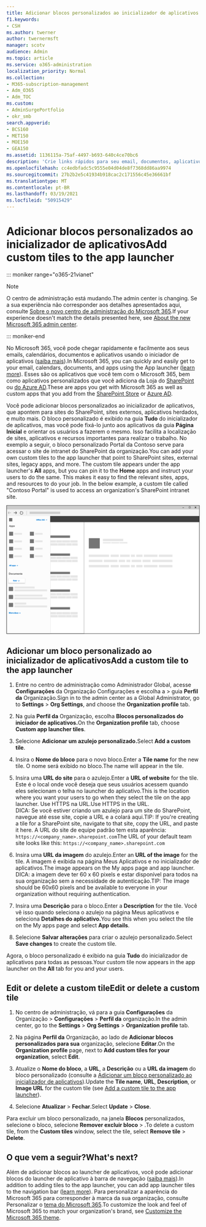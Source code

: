 ```yaml
---
title: Adicionar blocos personalizados ao inicializador de aplicativos
f1.keywords:
- CSH
ms.author: twerner
author: twernermsft
manager: scotv
audience: Admin
ms.topic: article
ms.service: o365-administration
localization_priority: Normal
ms.collection:
- M365-subscription-management
- Adm_O365
- Adm_TOC
ms.custom:
- AdminSurgePortfolio
- okr_smb
search.appverid:
- BCS160
- MET150
- MOE150
- GEA150
ms.assetid: 1136115a-75af-4497-b693-640c4ce70bc6
description: 'Crie links rápidos para seu email, documentos, aplicativos, sites do SharePoint, sites externos e outros recursos adicionando blocos personalizados ao iniciador de aplicativos. '
ms.openlocfilehash: cc4edbfadc5c9555e04d04de8f7368dd86aa9974
ms.sourcegitcommit: 27b2b2e5c41934b918cac2c171556c45e36661bf
ms.translationtype: MT
ms.contentlocale: pt-BR
ms.lasthandoff: 03/19/2021
ms.locfileid: "50915429"
---
```

# <a name="add-custom-tiles-to-the-app-launcher"></a><span data-ttu-id="a7ae8-103">Adicionar blocos personalizados ao inicializador de aplicativos</span><span class="sxs-lookup"><span data-stu-id="a7ae8-103">Add custom tiles to the app launcher</span></span>

::: moniker range="o365-21vianet"

> [!NOTE]
> <span data-ttu-id="a7ae8-104">O centro de administração está mudando.</span><span class="sxs-lookup"><span data-stu-id="a7ae8-104">The admin center is changing.</span></span> <span data-ttu-id="a7ae8-105">Se a sua experiência não corresponder aos detalhes apresentados aqui, consulte [Sobre o novo centro de administração do Microsoft 365](../microsoft-365-admin-center-preview.md?preserve-view=true&view=o365-21vianet).</span><span class="sxs-lookup"><span data-stu-id="a7ae8-105">If your experience doesn't match the details presented here, see [About the new Microsoft 365 admin center](../microsoft-365-admin-center-preview.md?preserve-view=true&view=o365-21vianet).</span></span>

::: moniker-end

<span data-ttu-id="a7ae8-106">No Microsoft 365, você pode chegar rapidamente e facilmente aos seus emails, calendários, documentos e aplicativos usando o iniciador de aplicativos ([saiba mais](https://support.microsoft.com/office/79f12104-6fed-442f-96a0-eb089a3f476a)).</span><span class="sxs-lookup"><span data-stu-id="a7ae8-106">In Microsoft 365, you can quickly and easily get to your email, calendars, documents, and apps using the App launcher ([learn more](https://support.microsoft.com/office/79f12104-6fed-442f-96a0-eb089a3f476a)).</span></span> <span data-ttu-id="a7ae8-107">Esses são os aplicativos que você tem com o Microsoft 365, bem como aplicativos personalizados que você adiciona da Loja do [SharePoint](https://support.microsoft.com/office/dd98e50e-d3db-4ecb-9bb7-82b189822d43) ou [do Azure AD](/previous-versions/office/office-365-api/).</span><span class="sxs-lookup"><span data-stu-id="a7ae8-107">These are apps you get with Microsoft 365 as well as custom apps that you add from the [SharePoint Store](https://support.microsoft.com/office/dd98e50e-d3db-4ecb-9bb7-82b189822d43) or [Azure AD](/previous-versions/office/office-365-api/).</span></span>
  
<span data-ttu-id="a7ae8-p103">Você pode adicionar blocos personalizados ao inicializador de aplicativos, que apontem para sites do SharePoint, sites externos, aplicativos herdados, e muito mais. O bloco personalizado é exibido na guia **Tudo** do inicializador de aplicativos, mas você pode fixá-lo junto aos aplicativos da guia **Página Inicial** e orientar os usuários a fazerem o mesmo. Isso facilita a localização de sites, aplicativos e recursos importantes para realizar o trabalho. No exemplo a seguir, o bloco personalizado Portal da Contoso serve para acessar o site de intranet do SharePoint da organização.</span><span class="sxs-lookup"><span data-stu-id="a7ae8-p103">You can add your own custom tiles to the app launcher that point to SharePoint sites, external sites, legacy apps, and more. The custom tile appears under the app launcher's **All** apps, but you can pin it to the **Home** apps and instruct your users to do the same. This makes it easy to find the relevant sites, apps, and resources to do your job. In the below example, a custom tile called "Contoso Portal" is used to access an organization's SharePoint intranet site.</span></span> 
  
![Launcher de aplicativos](../../media/7acc06cc-ac7a-4c6e-8ea7-81570a5bdbab.png)
  
## <a name="add-a-custom-tile-to-the-app-launcher"></a><span data-ttu-id="a7ae8-113">Adicionar um bloco personalizado ao inicializador de aplicativos</span><span class="sxs-lookup"><span data-stu-id="a7ae8-113">Add a custom tile to the app launcher</span></span>

1. <span data-ttu-id="a7ae8-114">Entre no centro de administração como Administrador Global, acesse **Configurações** da Organização Configurações e escolha a  >  guia **Perfil da** Organização.</span><span class="sxs-lookup"><span data-stu-id="a7ae8-114">Sign in to the admin center as a Global Administrator, go to **Settings** > **Org Settings**, and choose the **Organization profile** tab.</span></span>
    
2. <span data-ttu-id="a7ae8-115">Na guia **Perfil da** Organização, escolha **Blocos personalizados do iniciador de aplicativos.**</span><span class="sxs-lookup"><span data-stu-id="a7ae8-115">On the **Organization profile** tab, choose **Custom app launcher tiles**.</span></span>
  
3. <span data-ttu-id="a7ae8-116">Selecione **Adicionar um azulejo personalizado.**</span><span class="sxs-lookup"><span data-stu-id="a7ae8-116">Select **Add a custom tile**.</span></span> 
  
4. <span data-ttu-id="a7ae8-117">Insira o **Nome do bloco** para o novo bloco.</span><span class="sxs-lookup"><span data-stu-id="a7ae8-117">Enter a **Tile name** for the new tile.</span></span> <span data-ttu-id="a7ae8-118">O nome será exibido no bloco.</span><span class="sxs-lookup"><span data-stu-id="a7ae8-118">The name will appear in the tile.</span></span> 
    
5. <span data-ttu-id="a7ae8-119">Insira uma **URL do site** para o azulejo.</span><span class="sxs-lookup"><span data-stu-id="a7ae8-119">Enter a **URL of website** for the tile.</span></span> <span data-ttu-id="a7ae8-120">Este é o local onde você deseja que seus usuários acessem quando eles selecionam o telha no launcher do aplicativo.</span><span class="sxs-lookup"><span data-stu-id="a7ae8-120">This is the location where you want your users to go when they select the tile on the app launcher.</span></span> <span data-ttu-id="a7ae8-121">Use HTTPS na URL.</span><span class="sxs-lookup"><span data-stu-id="a7ae8-121">Use HTTPS in the URL.</span></span><br/><span data-ttu-id="a7ae8-122">DICA: Se você estiver criando um azulejo para um site do SharePoint, navegue até esse site, copie a URL e a colará aqui.</span><span class="sxs-lookup"><span data-stu-id="a7ae8-122">TIP: If you're creating a tile for a SharePoint site, navigate to that site, copy the URL, and paste it here.</span></span> <span data-ttu-id="a7ae8-123">A URL do site de equipe padrão tem esta aparência: `https://<company_name>.sharepoint.com`</span><span class="sxs-lookup"><span data-stu-id="a7ae8-123">The URL of your default team site looks like this: `https://<company_name>.sharepoint.com`</span></span> 
  
6. <span data-ttu-id="a7ae8-124">Insira uma **URL da imagem** do azulejo.</span><span class="sxs-lookup"><span data-stu-id="a7ae8-124">Enter an **URL of the image** for the tile.</span></span> <span data-ttu-id="a7ae8-125">A imagem é exibida na página Meus Aplicativos e no inicializador de aplicativos.</span><span class="sxs-lookup"><span data-stu-id="a7ae8-125">The image appears on the My apps page and app launcher.</span></span><br/><span data-ttu-id="a7ae8-126">DICA: a imagem deve ter 60 x 60 pixels e estar disponível para todos na sua organização sem a necessidade de autenticação.</span><span class="sxs-lookup"><span data-stu-id="a7ae8-126">TIP: The image should be 60x60 pixels and be available to everyone in your organization without requiring authentication.</span></span>

7. <span data-ttu-id="a7ae8-127">Insira uma **Descrição** para o bloco.</span><span class="sxs-lookup"><span data-stu-id="a7ae8-127">Enter a **Description** for the tile.</span></span> <span data-ttu-id="a7ae8-128">Você vê isso quando seleciona o azulejo na página Meus aplicativos e seleciona **Detalhes do aplicativo.**</span><span class="sxs-lookup"><span data-stu-id="a7ae8-128">You see this when you select the tile on the My apps page and select **App details**.</span></span> 
  
8. <span data-ttu-id="a7ae8-129">Selecione **Salvar alterações** para criar o azulejo personalizado.</span><span class="sxs-lookup"><span data-stu-id="a7ae8-129">Select **Save changes** to create the custom tile.</span></span> 
    
<span data-ttu-id="a7ae8-130">Agora, o bloco personalizado é exibido na guia **Tudo** do inicializador de aplicativos para todas as pessoas.</span><span class="sxs-lookup"><span data-stu-id="a7ae8-130">Your custom tile now appears in the app launcher on the **All** tab for you and your users.</span></span> 
  
## <a name="edit-or-delete-a-custom-tile"></a><span data-ttu-id="a7ae8-131">Edit or delete a custom tile</span><span class="sxs-lookup"><span data-stu-id="a7ae8-131">Edit or delete a custom tile</span></span>

1. <span data-ttu-id="a7ae8-132">No centro de administração, vá para a guia **Configurações** da Organização  >  **Configurações**  >  **Perfil da** </a> organização.</span><span class="sxs-lookup"><span data-stu-id="a7ae8-132">In the admin center, go to the **Settings** > **Org Settings** > **Organization profile**</a> tab.</span></span>
    
2. <span data-ttu-id="a7ae8-133">Na página **Perfil da** Organização, ao lado de   **Adicionar blocos personalizados para sua** organização, selecione **Editar**.</span><span class="sxs-lookup"><span data-stu-id="a7ae8-133">On the **Organization profile** page, next to   **Add custom tiles for your organization**, select **Edit**.</span></span>

3. <span data-ttu-id="a7ae8-134">Atualize o **Nome do bloco**, a **URL**, a **Descrição** ou a **URL da imagem** do bloco personalizado (consulte a [Adicionar um bloco personalizado ao inicializador de aplicativos](#add-a-custom-tile-to-the-app-launcher)).</span><span class="sxs-lookup"><span data-stu-id="a7ae8-134">Update the **Tile name**, **URL**, **Description**, or **Image URL** for the custom tile (see [Add a custom tile to the app launcher](#add-a-custom-tile-to-the-app-launcher)).</span></span>
    
4. <span data-ttu-id="a7ae8-135">Selecione **Atualizar** \> **Fechar**.</span><span class="sxs-lookup"><span data-stu-id="a7ae8-135">Select **Update** \> **Close**.</span></span> 
    
<span data-ttu-id="a7ae8-136">Para excluir um bloco personalizado, na janela **Blocos** personalizados, selecione o bloco, selecione **Remover excluir bloco**  >  .</span><span class="sxs-lookup"><span data-stu-id="a7ae8-136">To delete a custom tile, from the **Custom tiles** window, select the tile, select **Remove tile** > **Delete**.</span></span> 
  
## <a name="whats-next"></a><span data-ttu-id="a7ae8-137">O que vem a seguir?</span><span class="sxs-lookup"><span data-stu-id="a7ae8-137">What's next?</span></span>

<span data-ttu-id="a7ae8-138">Além de adicionar blocos ao launcher de aplicativos, você pode adicionar blocos do launcher de aplicativo à barra de navegação ([saiba mais](https://support.microsoft.com/office/eb34a21b-52fa-4fbf-a8d5-146132242985)).</span><span class="sxs-lookup"><span data-stu-id="a7ae8-138">In addition to adding tiles to the app launcher, you can add app launcher tiles to the navigation bar ([learn more](https://support.microsoft.com/office/eb34a21b-52fa-4fbf-a8d5-146132242985)).</span></span> <span data-ttu-id="a7ae8-139">Para personalizar a aparência do Microsoft 365 para corresponder à marca da sua organização, consulte Personalizar o [tema do Microsoft 365](../setup/customize-your-organization-theme.md).</span><span class="sxs-lookup"><span data-stu-id="a7ae8-139">To customize the look and feel of Microsoft 365 to match your organization's brand, see [Customize the Microsoft 365 theme](../setup/customize-your-organization-theme.md).</span></span>
